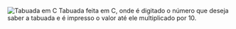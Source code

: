 ![Tabuada em C](https://user-images.githubusercontent.com/85128774/144512747-ab684d8e-04f8-49c2-b053-fb96afc8b938.png)
Tabuada feita em C, onde é digitado o número que deseja saber a tabuada e é impresso o valor até ele multiplicado por 10.
